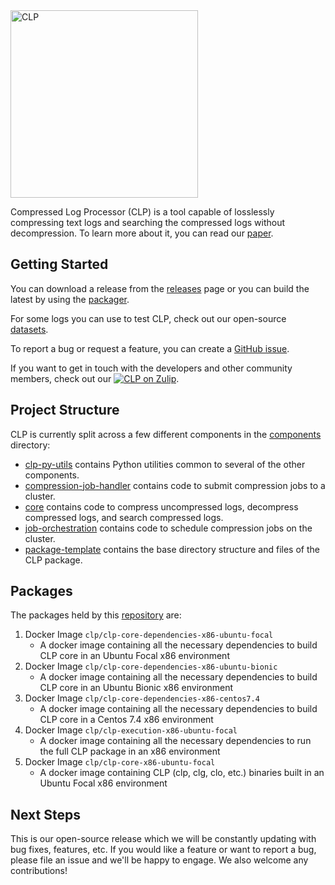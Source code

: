<img alt="CLP" src="https://yscope.com/img/clp-logo.png" width="300"/>

Compressed Log Processor (CLP) is a tool capable of losslessly compressing text logs and searching 
the compressed logs without decompression. To learn more about it, you can read our 
[paper](https://www.usenix.org/system/files/osdi21-rodrigues.pdf).

## Getting Started

You can download a release from the [releases](https://github.com/y-scope/clp/releases) page or you can build the latest by using the
[packager](tools/packager/README.md).

For some logs you can use to test CLP, check out our open-source 
[datasets](docs/Datasets.md).

To report a bug or request a feature, you can create a 
[GitHub issue](https://github.com/y-scope/clp/issues/new/choose).

If you want to get in touch with the developers and other community members, check out our 
[![CLP on Zulip](https://img.shields.io/badge/zulip-yscope--clp%20chat-1888FA?logo=zulip)](https://yscope-clp.zulipchat.com/).

## Project Structure

CLP is currently split across a few different components in the [components](components) 
directory:

* [clp-py-utils](components/clp-py-utils) contains Python utilities common to several of the 
  other components.
* [compression-job-handler](components/compression-job-handler) contains code to submit
  compression jobs to a cluster.
* [core](components/core) contains code to compress uncompressed logs, decompress compressed 
  logs, and search compressed logs.
* [job-orchestration](components/job-orchestration) contains code to schedule compression jobs on
  the cluster.
* [package-template](components/package-template) contains the base directory structure and files of the 
  CLP package.

## Packages
The packages held by this [repository](https://github.com/orgs/y-scope/packages?repo_name=clp) are: 

1. Docker Image `clp/clp-core-dependencies-x86-ubuntu-focal`
    - A docker image containing all the necessary dependencies to build CLP core in an Ubuntu Focal x86 environment
2. Docker Image `clp/clp-core-dependencies-x86-ubuntu-bionic`
    - A docker image containing all the necessary dependencies to build CLP core in an Ubuntu Bionic x86 environment
3. Docker Image `clp/clp-core-dependencies-x86-centos7.4`
    - A docker image containing all the necessary dependencies to build CLP core in a Centos 7.4 x86 environment
4. Docker Image `clp/clp-execution-x86-ubuntu-focal`
    - A docker image containing all the necessary dependencies to run the full CLP package in an x86 environment
5. Docker Image `clp/clp-core-x86-ubuntu-focal`
    - A docker image containing CLP (clp, clg, clo, etc.) binaries built in an Ubuntu Focal x86 environment

## Next Steps

This is our open-source release which we will be constantly updating with bug fixes, features, etc.
If you would like a feature or want to report a bug, please file an issue and we'll be happy to engage.
We also welcome any contributions!
